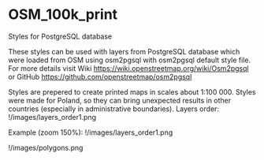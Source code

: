 # OSM_100k_print
Styles for PostgreSQL database

These styles can be used with layers from PostgreSQL database which were loaded from OSM using osm2pgsql with osm2pgsql default style file. For more details visit
Wiki https://wiki.openstreetmap.org/wiki/Osm2pgsql
or
GitHub https://github.com/openstreetmap/osm2pgsql


Styles are prepered to create printed maps in scales about 1:100 000. Styles were made for Poland, so they can bring unexpected results in other countries (especially in administrative boundaries).
Layers order:
!/images/layers_order1.png

Example (zoom 150%):
!/images/layers_order1.png


!/images/polygons.png

